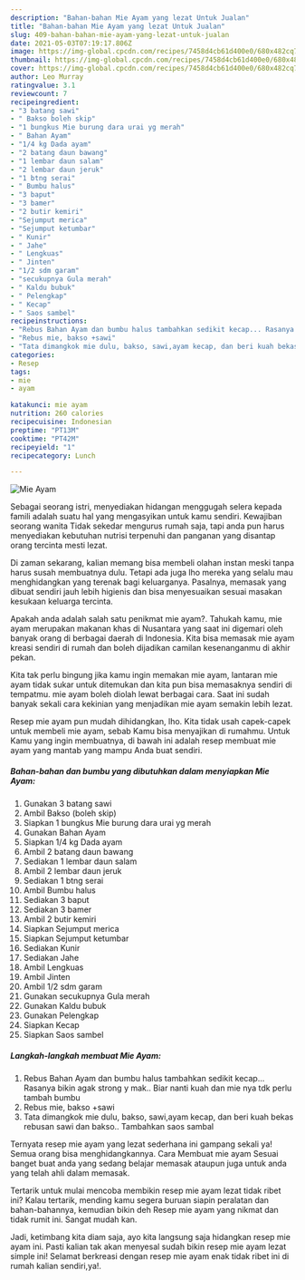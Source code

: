 ```yaml
---
description: "Bahan-bahan Mie Ayam yang lezat Untuk Jualan"
title: "Bahan-bahan Mie Ayam yang lezat Untuk Jualan"
slug: 409-bahan-bahan-mie-ayam-yang-lezat-untuk-jualan
date: 2021-05-03T07:19:17.806Z
image: https://img-global.cpcdn.com/recipes/7458d4cb61d400e0/680x482cq70/mie-ayam-foto-resep-utama.jpg
thumbnail: https://img-global.cpcdn.com/recipes/7458d4cb61d400e0/680x482cq70/mie-ayam-foto-resep-utama.jpg
cover: https://img-global.cpcdn.com/recipes/7458d4cb61d400e0/680x482cq70/mie-ayam-foto-resep-utama.jpg
author: Leo Murray
ratingvalue: 3.1
reviewcount: 7
recipeingredient:
- "3 batang sawi"
- " Bakso boleh skip"
- "1 bungkus Mie burung dara urai yg merah"
- " Bahan Ayam"
- "1/4 kg Dada ayam"
- "2 batang daun bawang"
- "1 lembar daun salam"
- "2 lembar daun jeruk"
- "1 btng serai"
- " Bumbu halus"
- "3 baput"
- "3 bamer"
- "2 butir kemiri"
- "Sejumput merica"
- "Sejumput ketumbar"
- " Kunir"
- " Jahe"
- " Lengkuas"
- " Jinten"
- "1/2 sdm garam"
- "secukupnya Gula merah"
- " Kaldu bubuk"
- " Pelengkap"
- " Kecap"
- " Saos sambel"
recipeinstructions:
- "Rebus Bahan Ayam dan bumbu halus tambahkan sedikit kecap... Rasanya bikin agak strong y mak.. Biar nanti kuah dan mie nya tdk perlu tambah bumbu"
- "Rebus mie, bakso +sawi"
- "Tata dimangkok mie dulu, bakso, sawi,ayam kecap, dan beri kuah bekas rebusan sawi dan bakso.. Tambahkan saos sambal"
categories:
- Resep
tags:
- mie
- ayam

katakunci: mie ayam 
nutrition: 260 calories
recipecuisine: Indonesian
preptime: "PT13M"
cooktime: "PT42M"
recipeyield: "1"
recipecategory: Lunch

---
```



![Mie Ayam](https://img-global.cpcdn.com/recipes/7458d4cb61d400e0/680x482cq70/mie-ayam-foto-resep-utama.jpg)

Sebagai seorang istri, menyediakan hidangan menggugah selera kepada famili adalah suatu hal yang mengasyikan untuk kamu sendiri. Kewajiban seorang  wanita Tidak sekedar mengurus rumah saja, tapi anda pun harus menyediakan kebutuhan nutrisi terpenuhi dan panganan yang disantap orang tercinta mesti lezat.

Di zaman  sekarang, kalian memang bisa membeli olahan instan meski tanpa harus susah membuatnya dulu. Tetapi ada juga lho mereka yang selalu mau menghidangkan yang terenak bagi keluarganya. Pasalnya, memasak yang dibuat sendiri jauh lebih higienis dan bisa menyesuaikan sesuai masakan kesukaan keluarga tercinta. 



Apakah anda adalah salah satu penikmat mie ayam?. Tahukah kamu, mie ayam merupakan makanan khas di Nusantara yang saat ini digemari oleh banyak orang di berbagai daerah di Indonesia. Kita bisa memasak mie ayam kreasi sendiri di rumah dan boleh dijadikan camilan kesenanganmu di akhir pekan.

Kita tak perlu bingung jika kamu ingin memakan mie ayam, lantaran mie ayam tidak sukar untuk ditemukan dan kita pun bisa memasaknya sendiri di tempatmu. mie ayam boleh diolah lewat berbagai cara. Saat ini sudah banyak sekali cara kekinian yang menjadikan mie ayam semakin lebih lezat.

Resep mie ayam pun mudah dihidangkan, lho. Kita tidak usah capek-capek untuk membeli mie ayam, sebab Kamu bisa menyajikan di rumahmu. Untuk Kamu yang ingin membuatnya, di bawah ini adalah resep membuat mie ayam yang mantab yang mampu Anda buat sendiri.

<!--inarticleads1-->

##### Bahan-bahan dan bumbu yang dibutuhkan dalam menyiapkan Mie Ayam:

1. Gunakan 3 batang sawi
1. Ambil  Bakso (boleh skip)
1. Siapkan 1 bungkus Mie burung dara urai yg merah
1. Gunakan  Bahan Ayam
1. Siapkan 1/4 kg Dada ayam
1. Ambil 2 batang daun bawang
1. Sediakan 1 lembar daun salam
1. Ambil 2 lembar daun jeruk
1. Sediakan 1 btng serai
1. Ambil  Bumbu halus
1. Sediakan 3 baput
1. Sediakan 3 bamer
1. Ambil 2 butir kemiri
1. Siapkan Sejumput merica
1. Siapkan Sejumput ketumbar
1. Sediakan  Kunir
1. Sediakan  Jahe
1. Ambil  Lengkuas
1. Ambil  Jinten
1. Ambil 1/2 sdm garam
1. Gunakan secukupnya Gula merah
1. Gunakan  Kaldu bubuk
1. Gunakan  Pelengkap
1. Siapkan  Kecap
1. Siapkan  Saos sambel




<!--inarticleads2-->

##### Langkah-langkah membuat Mie Ayam:

1. Rebus Bahan Ayam dan bumbu halus tambahkan sedikit kecap... Rasanya bikin agak strong y mak.. Biar nanti kuah dan mie nya tdk perlu tambah bumbu
1. Rebus mie, bakso +sawi
1. Tata dimangkok mie dulu, bakso, sawi,ayam kecap, dan beri kuah bekas rebusan sawi dan bakso.. Tambahkan saos sambal




Ternyata resep mie ayam yang lezat sederhana ini gampang sekali ya! Semua orang bisa menghidangkannya. Cara Membuat mie ayam Sesuai banget buat anda yang sedang belajar memasak ataupun juga untuk anda yang telah ahli dalam memasak.

Tertarik untuk mulai mencoba membikin resep mie ayam lezat tidak ribet ini? Kalau tertarik, mending kamu segera buruan siapin peralatan dan bahan-bahannya, kemudian bikin deh Resep mie ayam yang nikmat dan tidak rumit ini. Sangat mudah kan. 

Jadi, ketimbang kita diam saja, ayo kita langsung saja hidangkan resep mie ayam ini. Pasti kalian tak akan menyesal sudah bikin resep mie ayam lezat simple ini! Selamat berkreasi dengan resep mie ayam enak tidak ribet ini di rumah kalian sendiri,ya!.

